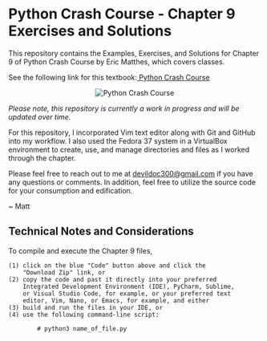 # Python Crash Course - Chapter 9 Exercises and Solutions

This repository contains the Examples, Exercises, and Solutions
for Chapter 9 of Python Crash Course by Eric Matthes, which 
covers classes.

See the following link for this textbook:<a href="https://www.amazon.com/Python-Crash-Course-Hands-Project-Based/dp/1593276036" title="Python Crash Course" alt="Python Crash Course" target=""> Python Crash Course</a>

<p align="center">
    <img src="https://learntocodetogether.com/wp-content/uploads/2019/11/download-8.jpeg" alt="Python Crash Course" title="Python Crash Course">
</p>

<i>Please note, this repository is currently a work in progress and will be updated over time.</i>

For this repository, I incorporated Vim text editor along with Git 
and GitHub into my workflow. I also used the Fedora 37 system in a
VirtualBox environment to create, use, and manage directories and
files as I worked through the chapter.

Please feel free to reach out to me at devildoc300@gmail.com if you
have any questions or comments. In addition, feel free to utilize 
the source code for your consumption and edification.

~ Matt

Technical Notes and Considerations
--------------------------------------------------------------------

To compile and execute the Chapter 9 files,

    (1) click on the blue "Code" button above and click the
        "Download Zip" link, or
    (2) copy the code and past it directly into your preferred
        Integrated Development Environment (IDE), PyCharm, Sublime,
        or Visual Studio Code, for example, or your preferred text
        editor, Vim, Nano, or Emacs, for example, and either
    (3) build and run the files in your IDE, or
    (4) use the following command-line script:

            # python3 name_of_file.py


  
